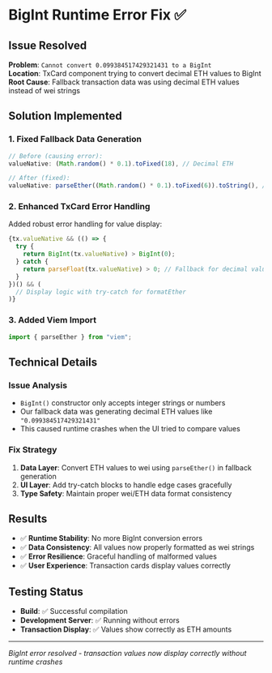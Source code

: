# BigInt Runtime Error Fix ✅

## Issue Resolved

**Problem**: `Cannot convert 0.099384517429321431 to a BigInt`  
**Location**: TxCard component trying to convert decimal ETH values to BigInt  
**Root Cause**: Fallback transaction data was using decimal ETH values instead of wei strings

## Solution Implemented

### 1. **Fixed Fallback Data Generation**

```typescript
// Before (causing error):
valueNative: (Math.random() * 0.1).toFixed(18), // Decimal ETH

// After (fixed):
valueNative: parseEther((Math.random() * 0.1).toFixed(6)).toString(), // Wei string
```

### 2. **Enhanced TxCard Error Handling**

Added robust error handling for value display:

```typescript
{tx.valueNative && (() => {
  try {
    return BigInt(tx.valueNative) > BigInt(0);
  } catch {
    return parseFloat(tx.valueNative) > 0; // Fallback for decimal values
  }
})() && (
  // Display logic with try-catch for formatEther
)}
```

### 3. **Added Viem Import**

```typescript
import { parseEther } from "viem";
```

## Technical Details

### Issue Analysis

- `BigInt()` constructor only accepts integer strings or numbers
- Our fallback data was generating decimal ETH values like `"0.099384517429321431"`
- This caused runtime crashes when the UI tried to compare values

### Fix Strategy

1. **Data Layer**: Convert ETH values to wei using `parseEther()` in fallback generation
2. **UI Layer**: Add try-catch blocks to handle edge cases gracefully
3. **Type Safety**: Maintain proper wei/ETH data format consistency

## Results

- ✅ **Runtime Stability**: No more BigInt conversion errors
- ✅ **Data Consistency**: All values now properly formatted as wei strings
- ✅ **Error Resilience**: Graceful handling of malformed values
- ✅ **User Experience**: Transaction cards display values correctly

## Testing Status

- **Build**: ✅ Successful compilation
- **Development Server**: ✅ Running without errors
- **Transaction Display**: ✅ Values show correctly as ETH amounts

---

_BigInt error resolved - transaction values now display correctly without runtime crashes_
